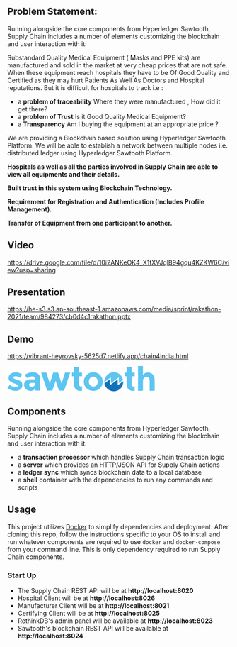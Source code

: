 ## Problem Statement:

Running alongside the core components from Hyperledger Sawtooth, Supply Chain
includes a number of elements customizing the blockchain and user interaction
with it:

Substandard Quality Medical Equipment ( Masks and PPE kits) are manufactured 
and sold in the market at very cheap prices that are not safe. 
When these equipment reach hospitals they have to be Of Good Quality and Certified 
as they may hurt Patients As Well As Doctors and Hospital reputations. 
But it is difficult for hospitals to track i.e : 

- a **problem of traceability** Where they were manufactured , How did it get there?
- a **problem of Trust** Is it Good Quality Medical Equipment? 
- a **Transparency** Am I buying the equipment at an appropriate price ? 


We are providing a Blockchain based solution using Hyperledger Sawtooth Platform. 
We will be able to establish a network between multiple nodes i.e. distributed ledger using Hyperledger Sawtooth Platform.

**Hospitals as well as all the parties involved in Supply Chain are able to view all equipments and their details.**



**Built trust in this system using Blockchain Technology.**



**Requirement for Registration and Authentication (Includes Profile Management).**



**Transfer of Equipment from one participant to another.**




## Video
https://drive.google.com/file/d/10i2ANKeOK4_X1tXVJqlB94gqu4KZKW6C/view?usp=sharing

## Presentation
https://he-s3.s3.ap-southeast-1.amazonaws.com/media/sprint/rakathon-2021/team/984273/cb0d4c1rakathon.pptx

## Demo
https://vibrant-heyrovsky-5625d7.netlify.app/chain4india.html


![Hyperledger Sawtooth](images/sawtooth_logo_light_blue-small.png)


## Components

Running alongside the core components from Hyperledger Sawtooth, Supply Chain
includes a number of elements customizing the blockchain and user interaction
with it:

- a **transaction processor** which handles Supply Chain transaction logic
- a **server** which provides an HTTP/JSON API for Supply Chain actions
- a **ledger sync** which syncs blockchain data to a local database
- a **shell** container with the dependencies to run any commands and scripts


## Usage

This project utilizes [Docker](https://www.docker.com/what-docker) to simplify
dependencies and deployment. After cloning this repo, follow the instructions
specific to your OS to install and run whatever components are required to use
`docker` and `docker-compose` from your command line. This is only dependency
required to run Supply Chain components.

### Start Up

- The Supply Chain REST API will be at **http://localhost:8020**
- Hospital Client will be at **http://localhost:8026**
- Manufacturer Client will be at **http://localhost:8021**
- Certifying Client will be at **http://localhost:8025**
- RethinkDB's admin panel will be available at **http://localhost:8023**
- Sawtooth's blockchain REST API will be available at **http://localhost:8024**

